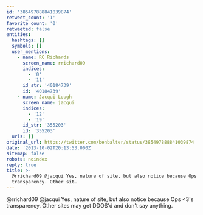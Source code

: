 ```yaml
---
id: '385497888841039874'
retweet_count: '1'
favorite_count: '0'
retweeted: false
entities:
  hashtags: []
  symbols: []
  user_mentions:
    - name: RC Richards
      screen_name: rrichard09
      indices:
        - '0'
        - '11'
      id_str: '40184739'
      id: '40184739'
    - name: Jacqui Lough
      screen_name: jacqui
      indices:
        - '12'
        - '19'
      id_str: '355203'
      id: '355203'
  urls: []
original_url: https://twitter.com/benbalter/status/385497888841039874
date: '2013-10-02T20:13:53.000Z'
sitemap: false
robots: noindex
reply: true
title: >-
  @rrichard09 @jacqui Yes, nature of site, but also notice because Ops &lt;3's
  transparency. Other sit…
---
```


@rrichard09 @jacqui Yes, nature of site, but also notice because Ops &lt;3's transparency. Other sites may get DDOS'd and don't say anything.